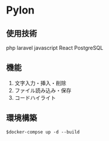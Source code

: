 # Pylon

## 使用技術
php
laravel
javascript
React
PostgreSQL 

## 機能
1. 文字入力・挿入・削除 
2. ファイル読み込み・保存
3. コードハイライト

## 環境構築

```
$docker-compse up -d --build
```